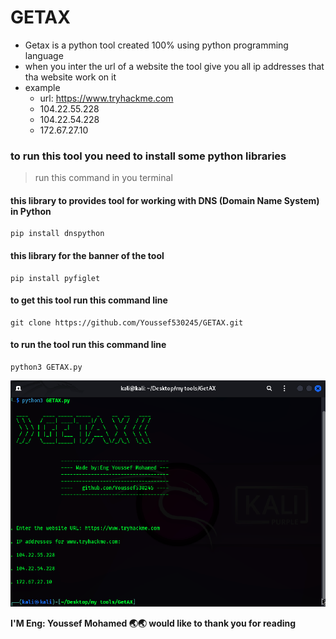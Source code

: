 # GETAX
- Getax is a python tool created 100% using python programming language
- when you inter the url of a website the tool give you all ip addresses that tha website work on it
- example
    - url: https://www.tryhackme.com
    -  104.22.55.228
    -  104.22.54.228
    -  172.67.27.10

### to run this tool you need to install some python libraries 
> run this command in you terminal

#### this library to provides tool for working with DNS (Domain Name System) in Python
```
pip install dnspython
```
#### this library for the banner of the tool 
```
pip install pyfiglet
```
#### to get this tool run this command line
```
git clone https://github.com/Youssef530245/GETAX.git
```
#### to run the tool run this command line 
```
python3 GETAX.py
```
![GETAX](https://github.com/Youssef530245/GETAX/blob/main/Getax.png?raw=true "Getax.png")

**I'M Eng: Youssef Mohamed 🌏🌏 would like to thank you for reading**


  
